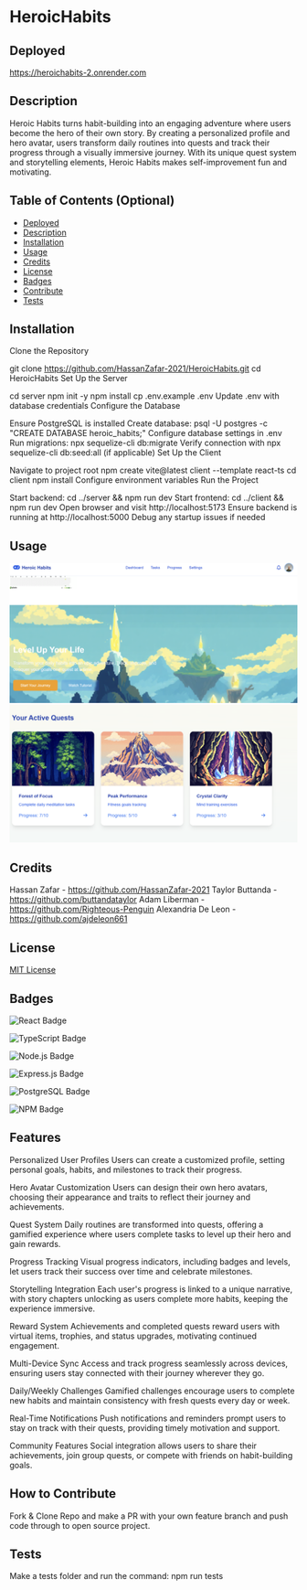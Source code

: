 # HeroicHabits

## Deployed

https://heroichabits-2.onrender.com

## Description

Heroic Habits turns habit-building into an engaging adventure where users become the hero of their own story. By creating a personalized profile and hero avatar, users transform daily routines into quests and track their progress through a visually immersive journey. With its unique quest system and storytelling elements, Heroic Habits makes self-improvement fun and motivating.

## Table of Contents (Optional)

- [Deployed](#deployed)
- [Description](#description)
- [Installation](#installation)
- [Usage](#usage)
- [Credits](#credits)
- [License](#license)
- [Badges](#badges)
- [Contribute](#how-to-contribute)
- [Tests](#tests)

## Installation

Clone the Repository

git clone https://github.com/HassanZafar-2021/HeroicHabits.git
cd HeroicHabits
Set Up the Server

cd server
npm init -y
npm install
cp .env.example .env
Update .env with database credentials
Configure the Database

Ensure PostgreSQL is installed
Create database: psql -U postgres -c "CREATE DATABASE heroic_habits;"
Configure database settings in .env
Run migrations: npx sequelize-cli db:migrate
Verify connection with npx sequelize-cli db:seed:all (if applicable)
Set Up the Client

Navigate to project root
npm create vite@latest client --template react-ts
cd client
npm install
Configure environment variables
Run the Project

Start backend: cd ../server && npm run dev
Start frontend: cd ../client && npm run dev
Open browser and visit http://localhost:5173
Ensure backend is running at http://localhost:5000
Debug any startup issues if needed

## Usage

![alt text](image.png)
![alt text](image-1.png)

## Credits

Hassan Zafar - https://github.com/HassanZafar-2021
Taylor Buttanda - https://github.com/buttandataylor
Adam Liberman - https://github.com/Righteous-Penguin
Alexandria De Leon - https://github.com/ajdeleon661

## License

[MIT License](https://opensource.org/licenses/MIT)

## Badges

![React Badge](https://img.shields.io/badge/React-%2320232a.svg?style=for-the-badge&logo=react&logoColor=%61DAFB)

![TypeScript Badge](https://img.shields.io/badge/TypeScript-%2320232a.svg?style=for-the-badge&logo=typescript&logoColor=white)

![Node.js Badge](https://img.shields.io/badge/Node.js-%23339933.svg?style=for-the-badge&logo=node.js&logoColor=white)

![Express.js Badge](https://img.shields.io/badge/Express.js-%23404d59.svg?style=for-the-badge&logo=express&logoColor=white)

![PostgreSQL Badge](https://img.shields.io/badge/PostgreSQL-%23336791.svg?style=for-the-badge&logo=postgresql&logoColor=white)

![NPM Badge](https://img.shields.io/badge/NPM-%23CB3837.svg?style=for-the-badge&logo=npm&logoColor=white)

## Features

Personalized User Profiles
Users can create a customized profile, setting personal goals, habits, and milestones to track their progress.

Hero Avatar Customization
Users can design their own hero avatars, choosing their appearance and traits to reflect their journey and achievements.

Quest System
Daily routines are transformed into quests, offering a gamified experience where users complete tasks to level up their hero and gain rewards.

Progress Tracking
Visual progress indicators, including badges and levels, let users track their success over time and celebrate milestones.

Storytelling Integration
Each user's progress is linked to a unique narrative, with story chapters unlocking as users complete more habits, keeping the experience immersive.

Reward System
Achievements and completed quests reward users with virtual items, trophies, and status upgrades, motivating continued engagement.

Multi-Device Sync
Access and track progress seamlessly across devices, ensuring users stay connected with their journey wherever they go.

Daily/Weekly Challenges
Gamified challenges encourage users to complete new habits and maintain consistency with fresh quests every day or week.

Real-Time Notifications
Push notifications and reminders prompt users to stay on track with their quests, providing timely motivation and support.

Community Features
Social integration allows users to share their achievements, join group quests, or compete with friends on habit-building goals.

## How to Contribute

Fork & Clone Repo and make a PR with your own feature branch and push code through to open source project.

## Tests

Make a tests folder and run the command: npm run tests

